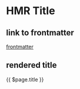 # HMR Title

## link to frontmatter

[frontmatter](./frontmatter.md)

## rendered title

{{ $page.title }}
